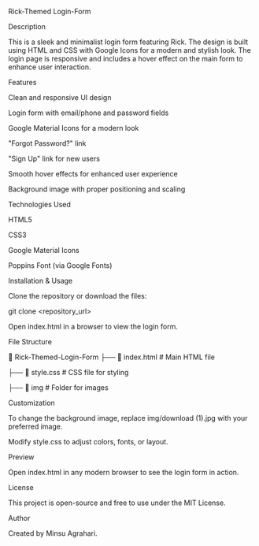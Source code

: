 Rick-Themed Login-Form

Description

This is a sleek and minimalist login form featuring Rick. The design is built using HTML and CSS with Google Icons for a modern and stylish look. The login page is responsive and includes a hover effect on the main form to enhance user interaction.

Features

Clean and responsive UI design

Login form with email/phone and password fields

Google Material Icons for a modern look

"Forgot Password?" link

"Sign Up" link for new users

Smooth hover effects for enhanced user experience

Background image with proper positioning and scaling

Technologies Used

HTML5

CSS3

Google Material Icons

Poppins Font (via Google Fonts)

Installation & Usage

Clone the repository or download the files:

git clone <repository_url>

Open index.html in a browser to view the login form.

File Structure

📂 Rick-Themed-Login-Form
├── 📄 index.html    # Main HTML file

├── 📄 style.css     # CSS file for styling

├── 📂 img          # Folder for images

Customization

To change the background image, replace img/download (1).jpg with your preferred image.

Modify style.css to adjust colors, fonts, or layout.

Preview

Open index.html in any modern browser to see the login form in action.

License

This project is open-source and free to use under the MIT License.

Author

Created by Minsu Agrahari.


